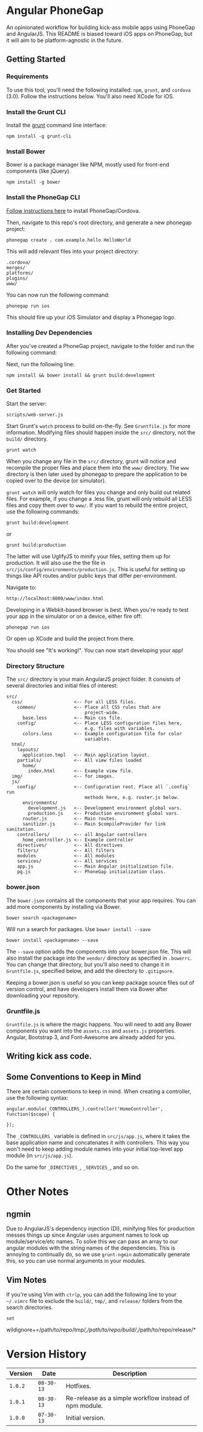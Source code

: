 # Angular PhoneGap

An opinionated workflow for building kick-ass mobile apps using
 PhoneGap and AngularJS. This README is biased toward iOS apps
 on PhoneGap, but it will aim to be platform-agnostic in the
 future.

## Getting Started

### Requirements

To use this tool, you'll need the following installed:
 `npm`, `grunt`, and `cordova` (3.0). Follow the instructions
 below. You'll also need XCode for iOS.

### Install the Grunt CLI

Install the [grunt](http://gruntjs.com) command line interface:

    npm install -g grunt-cli

### Install Bower

Bower is a package manager like NPM, mostly used for front-end
 components (like jQuery).

    npm install -g bower

### Install the PhoneGap CLI

[Follow instructions here](http://docs.phonegap.com/en/3.0.0/guide_cli_index.md.html#The%20Cordova%20Command-line%20Interface)
to install PhoneGap/Cordova.

Then, navigate to this repo's root directory, and generate a
new phonegap project:

    phonegap create . com.example.hello HelloWorld

This will add relevant files into your project directory:

    .cordova/
    merges/
    platforms/
    plugins/
    www/

You can now run the following command:

    phonegap run ios

This should fire up your iOS Simulator and display a Phonegap
logo.

### Installing Dev Dependencies

After you've created a PhoneGap project, navigate to the folder
and run the following command:

Next, run the following line:

    npm install && bower install && grunt build:development


### Get Started

Start the server:

    scripts/web-server.js

Start Grunt's `watch` process to build on-the-fly. See `Gruntfile.js`
for more information. Modifying files should happen inside the `src/`
directory, not the `build/` directory.

    grunt watch

When you change any file in the `src/` directory, grunt will notice and
recompile the proper files and place them into the `www/` directory. The
`www` directory is then later used by phonegap to prepare the
application to be copied over to the device (or simulator).

`grunt watch` will only watch for files you change and only build out
related files. For example, if you change a .less file, grunt will only
rebuild all LESS files and copy them over to `www/`. If you want to
rebuild the entire project, use the following commands:

    grunt build:development

or

    grunt build:production

The latter will use UglifyJS to minify your files, setting them up for
production. It will also use the the file in
`src/js/config/environments/production.js`. This is useful for setting
up things like API routes and/or public keys that differ
per-environment.

Navigate to:

    http://localhost:8000/www/index.html

Developing in a Webkit-based browser is best. When you're ready to test
your app in the simulator or on a device, either fire off:

    phonegap run ios

Or open up XCode and build the project from there. 

You should see "It's working!". You can now start developing your
app!

### Directory Structure

The `src/` directory is your main AngularJS project folder. It consists
of several directories and initial files of interest:

    src/
      css/                   <-- For all LESS files.
        common/              <-- Place all CSS rules that are
                                 project-wide.
          base.less          <-- Main css file.
        config/              <-- Place LESS configuration files here,
                                 e.g. files with variables.
          colors.less        <-- Example configuration file for color
                                 variables.
      html/
        layouts/            
          application.tmpl   <-- Main application layout.
        partials/            <-- All view files loaded
          home/
            index.html       <-- Example view file.
      img/                   <-- for images.
      js/
        config/              <-- Configuration root. Place all `.config` run
                                 methods here, e.g. router.js below.
          environments/
            development.js   <-- Development environment global vars.
            production.js    <-- Production environment global vars.
          router.js          <-- Main routes.
          sanitizer.js       <-- Main $compileProvider for link sanitation.
        controllers/         <-- all Angular controllers
          home_controller.js <-- Example controller
        directives/          <-- All directives
        filters/             <-- All filters
        modules              <-- All modules
        services/            <-- All services
        app.js               <-- Main Angular initialization file.
        pg.js                <-- PhoneGap initialization class.


### bower.json

The `bower.json` contains all the components that your app requires.
You can add more components by installing via Bower.

    bower search <packagename>

Will run a search for packages. Use `bower install --save`

    bower install <packagename> --save

The `--save` option adds the components into your bower.json file.
This will also install the package into the `vendor/` directory as
specified in `.bowerrc`. You can change that directory, but you'll
also need to change it in `Gruntfile.js`, specified below, and add
the directory to `.gitignore`.

Keeping a bower.json is useful so you can keep package source files
out of version control, and have developers install them via Bower
after downloading your repository.


### Gruntfile.js

`Gruntfile.js` is where the magic happens. You will need to add
any Bower components you want into the `assets.css` and `assets.js`
properties. Angular, Bootstrap 3, and Font-Awesome are already
added for you.


## Writing kick ass code.


## Some Conventions to Keep in Mind

There are certain conventions to keep in mind. When creating a
controller, use the following syntax:

    angular.module(_CONTROLLERS_).controller('HomeController', function($scope) {

    });

The `_CONTROLLERS_` variable is defined in `src/js/app.js`, where it
takes the base application name and concatenates it with controllers.
This way you won't need to keep adding module names into your initial
top-level app module (in `src/js/app.js`).

Do the same for `_DIRECTIVES_`, `_SERVICES_`, and so on.


# Other Notes

## ngmin 

Due to AngularJS's dependency injection (DI), minifying files for
production messes things up since Angular uses argument names to look
up module/service/etc names. To solve this we can pass an array to our
angular modules with the string names of the dependencies. This is
annoying to continually do, so we use `grunt-ngmin` automatically
generate this, so you can use normal arguments in your modules.


## Vim Notes

If you're using Vim with `ctrlp`, you can add the following line to your
`~/.vimrc` file to exclude the `build/`, `tmp/`, and `release/` folders
from the search directories.

    set
wildignore+=/path/to/repo/tmp/*,/path/to/repo/build/*,/path/to/repo/release/*



# Version History

Version  | Date       | Description
-------- | ---------- | ------------
`1.0.2`  | `08-30-13` | Hotfixes.
`1.0.1`  | `08-30-13` | Re-release as a simple workflow instead of npm module.
`1.0.0`  | `07-30-13` | Initial version.
